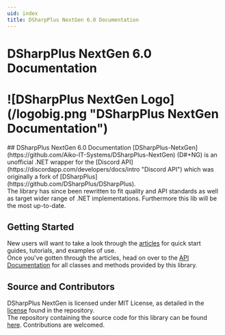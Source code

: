 ```yaml
---
uid: index
title: DSharpPlus NextGen 6.0 Documentation
---
```


<h1 class="delet-this">DSharpPlus NextGen 6.0 Documentation</h1>
<h1 class="logo-center">![DSharpPlus NextGen Logo](/logobig.png "DSharpPlus NextGen Documentation")</h1>
## DSharpPlus NextGen 6.0 Documentation
[DSharpPlus-NetxGen](https://github.com/Aiko-IT-Systems/DSharpPlus-NextGen) (D#+NG) is an unofficial .NET wrapper for the [Discord API](https://discordapp.com/developers/docs/intro "Discord API") which was originally a fork of [DSharpPlus](https://github.com/DSharpPlus/DSharpPlus).<br/>
The library has since been rewritten to fit quality and API standards as well as target wider range of .NET implementations. Furthermore this lib will be the most up-to-date.

## Getting Started
New users will want to take a look through the [articles](xref:preamble) for quick start guides, tutorials, and examples of use.<br/>
Once you've gotten through the articles, head on over to the [API Documentation](/api/index.html) for all classes and methods provided by this library.

## Source and Contributors
DSharpPlus NextGen is licensed under MIT License, as detailed in the [license](https://github.com/Aiko-IT-Systems/DSharpPlus-NextGen/blob/master/LICENSE) found in the repository.<br/>
The repository containing the source code for this library can be found [here](https://github.com/Aiko-IT-Systems/DSharpPlus-NextGen). Contributions are welcomed.
